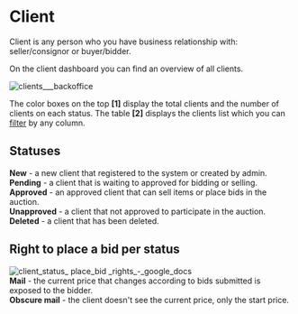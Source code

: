 # Client

Client is any person who you have business relationship with: seller/consignor or buyer/bidder.

On the client dashboard you can find an overview of all clients.

![clients\_\_\_backoffice](https://user-images.githubusercontent.com/20393485/45418792-18a6dc80-b68e-11e8-85d4-b3a15305263d.jpg)

The color boxes on the top **\[1\]** display the total clients and the number of clients on each status. The table **\[2\]** displays the clients list which you can [filter](how-to-find-an-existing-client.md) by any column.

## Statuses

**New** - a new client that registered to the system or created by admin.  
**Pending** - a client that is waiting to approved for bidding or selling.  
**Approved** - an approved client that can sell items or place bids in the auction.  
**Unapproved** - a client that not approved to participate in the auction.  
**Deleted** - a client that has been deleted.

## Right to place a bid per status

![client\_status\_ place\_bid \_rights\_-\_google\_docs](https://user-images.githubusercontent.com/20393485/46657024-0601c380-cbb8-11e8-881a-ed12de628706.jpg)  
**Mail** - the current price that changes according to bids submitted is exposed to the bidder.  
**Obscure mail** - the client doesn't see the current price, only the start price.

